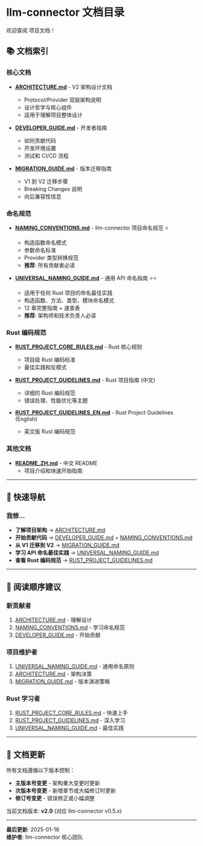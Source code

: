 # llm-connector 文档目录

欢迎查阅  项目文档！

## 📚 文档索引

### 核心文档

- **[ARCHITECTURE.md](./ARCHITECTURE.md)** - V2 架构设计文档
  - Protocol/Provider 双层架构说明
  - 设计哲学与核心组件
  - 适用于理解项目整体设计

- **[DEVELOPER_GUIDE.md](./DEVELOPER_GUIDE.md)** - 开发者指南
  - 如何贡献代码
  - 开发环境设置
  - 测试和 CI/CD 流程

- **[MIGRATION_GUIDE.md](./MIGRATION_GUIDE.md)** - 版本迁移指南
  - V1 到 V2 迁移步骤
  - Breaking Changes 说明
  - 向后兼容性信息

### 命名规范

- **[NAMING_CONVENTIONS.md](./NAMING_CONVENTIONS.md)** - llm-connector 项目命名规范 ⭐
  - 构造函数命名模式
  - 参数命名标准
  - Provider 类型转换规范
  - **推荐**: 所有贡献者必读

- **[UNIVERSAL_NAMING_GUIDE.md](./UNIVERSAL_NAMING_GUIDE.md)** - 通用 API 命名指南 ⭐⭐
  - 适用于任何 Rust 项目的命名最佳实践
  - 构造函数、方法、类型、模块命名模式
  - 12 章完整指南 + 速查表
  - **推荐**: 架构师和技术负责人必读

### Rust 编码规范

- **[RUST_PROJECT_CORE_RULES.md](./RUST_PROJECT_CORE_RULES.md)** - Rust 核心规则
  - 项目级 Rust 编码标准
  - 最佳实践和反模式

- **[RUST_PROJECT_GUIDELINES.md](./RUST_PROJECT_GUIDELINES.md)** - Rust 项目指南 (中文)
  - 详细的 Rust 编码规范
  - 错误处理、性能优化等主题

- **[RUST_PROJECT_GUIDELINES_EN.md](./RUST_PROJECT_GUIDELINES_EN.md)** - Rust Project Guidelines (English)
  - 英文版 Rust 编码规范

### 其他文档

- **[README_ZH.md](./README_ZH.md)** - 中文 README
  - 项目介绍和快速开始指南

---

## 🎯 快速导航

### 我想...

- **了解项目架构** → [ARCHITECTURE.md](./ARCHITECTURE.md)
- **开始贡献代码** → [DEVELOPER_GUIDE.md](./DEVELOPER_GUIDE.md) + [NAMING_CONVENTIONS.md](./NAMING_CONVENTIONS.md)
- **从 V1 迁移到 V2** → [MIGRATION_GUIDE.md](./MIGRATION_GUIDE.md)
- **学习 API 命名最佳实践** → [UNIVERSAL_NAMING_GUIDE.md](./UNIVERSAL_NAMING_GUIDE.md)
- **查看 Rust 编码规范** → [RUST_PROJECT_GUIDELINES.md](./RUST_PROJECT_GUIDELINES.md)

---

## 📖 阅读顺序建议

### 新贡献者
1. [ARCHITECTURE.md](./ARCHITECTURE.md) - 理解设计
2. [NAMING_CONVENTIONS.md](./NAMING_CONVENTIONS.md) - 学习命名规范
3. [DEVELOPER_GUIDE.md](./DEVELOPER_GUIDE.md) - 开始贡献

### 项目维护者
1. [UNIVERSAL_NAMING_GUIDE.md](./UNIVERSAL_NAMING_GUIDE.md) - 通用命名原则
2. [ARCHITECTURE.md](./ARCHITECTURE.md) - 架构决策
3. [MIGRATION_GUIDE.md](./MIGRATION_GUIDE.md) - 版本演进策略

### Rust 学习者
1. [RUST_PROJECT_CORE_RULES.md](./RUST_PROJECT_CORE_RULES.md) - 快速上手
2. [RUST_PROJECT_GUIDELINES.md](./RUST_PROJECT_GUIDELINES.md) - 深入学习
3. [UNIVERSAL_NAMING_GUIDE.md](./UNIVERSAL_NAMING_GUIDE.md) - 最佳实践

---

## 🔄 文档更新

所有文档遵循以下版本控制：

- **主版本号变更** - 架构重大变更时更新
- **次版本号变更** - 新增章节或大幅修订时更新
- **修订号变更** - 错误修正或小幅调整

当前文档版本: **v2.0** (对应 llm-connector v0.5.x)

---

**最后更新**: 2025-01-18  
**维护者**: llm-connector 核心团队
